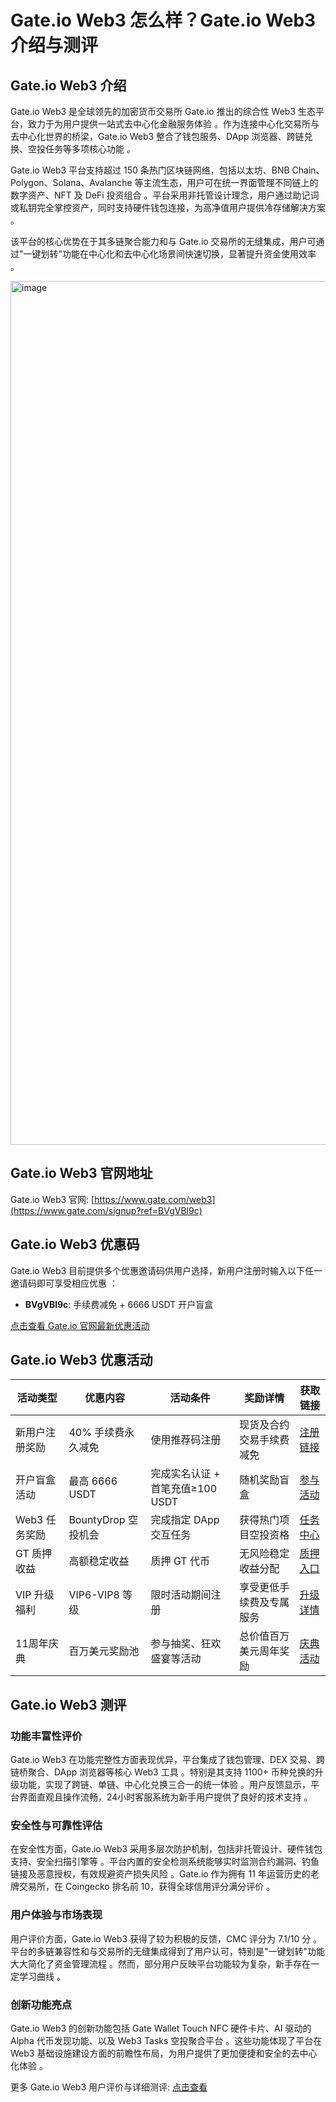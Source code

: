 # Gate.io Web3 怎么样？Gate.io Web3 介绍与测评

## Gate.io Web3 介绍

Gate.io Web3 是全球领先的加密货币交易所 Gate.io 推出的综合性 Web3 生态平台，致力于为用户提供一站式去中心化金融服务体验 。作为连接中心化交易所与去中心化世界的桥梁，Gate.io Web3 整合了钱包服务、DApp 浏览器、跨链兑换、空投任务等多项核心功能 。

Gate.io Web3 平台支持超过 150 条热门区块链网络，包括以太坊、BNB Chain、Polygon、Solana、Avalanche 等主流生态，用户可在统一界面管理不同链上的数字资产、NFT 及 DeFi 投资组合 。平台采用非托管设计理念，用户通过助记词或私钥完全掌控资产，同时支持硬件钱包连接，为高净值用户提供冷存储解决方案 。

该平台的核心优势在于其多链聚合能力和与 Gate.io 交易所的无缝集成，用户可通过"一键划转"功能在中心化和去中心化场景间快速切换，显著提升资金使用效率 。

<img width="2663" height="1382" alt="image" src="https://github.com/user-attachments/assets/3e6a7321-06c8-4040-8863-95d3634b6a8c" />

## Gate.io Web3 官网地址

Gate.io Web3 官网: [https://www.gate.com/web3](https://www.gate.com/signup?ref=BVgVBl9c)

## Gate.io Web3 优惠码

Gate.io Web3 目前提供多个优惠邀请码供用户选择，新用户注册时输入以下任一邀请码即可享受相应优惠 ：

- **BVgVBl9c**: 手续费减免 + 6666 USDT 开户盲盒

[点击查看 Gate.io 官网最新优惠活动](https://www.gate.com/signup?ref=BVgVBl9c)

## Gate.io Web3 优惠活动

| 活动类型 | 优惠内容 | 活动条件 | 奖励详情 | 获取链接 |
|---------|---------|---------|---------|---------|
| 新用户注册奖励 | 40% 手续费永久减免 | 使用推荐码注册 | 现货及合约交易手续费减免 | [注册链接](https://www.gate.com/signup?ref=BVgVBl9c) |
| 开户盲盒活动 | 最高 6666 USDT | 完成实名认证 + 首笔充值≥100 USDT | 随机奖励盲盒 | [参与活动](https://www.gate.com/signup?ref=BVgVBl9c) |
| Web3 任务奖励 | BountyDrop 空投机会 | 完成指定 DApp 交互任务 | 获得热门项目空投资格 | [任务中心](https://www.gate.com/signup?ref=BVgVBl9c) |
| GT 质押收益 | 高额稳定收益 | 质押 GT 代币 | 无风险稳定收益分配 | [质押入口](https://www.gate.com/signup?ref=BVgVBl9c) |
| VIP 升级福利 | VIP6-VIP8 等级 | 限时活动期间注册 | 享受更低手续费及专属服务 | [升级详情](https://www.gate.com/signup?ref=BVgVBl9c) |
| 11周年庆典 | 百万美元奖励池 | 参与抽奖、狂欢盛宴等活动 | 总价值百万美元周年奖励 | [庆典活动](https://www.gate.com/signup?ref=BVgVBl9c) |

## Gate.io Web3 测评

### **功能丰富性评价**

Gate.io Web3 在功能完整性方面表现优异，平台集成了钱包管理、DEX 交易、跨链桥聚合、DApp 浏览器等核心 Web3 工具 。特别是其支持 1100+ 币种兑换的升级功能，实现了跨链、单链、中心化兑换三合一的统一体验 。用户反馈显示，平台界面直观且操作流畅，24小时客服系统为新手用户提供了良好的技术支持 。

### **安全性与可靠性评估**

在安全性方面，Gate.io Web3 采用多层次防护机制，包括非托管设计、硬件钱包支持、安全扫描引擎等 。平台内置的安全检测系统能够实时监测合约漏洞、钓鱼链接及恶意授权，有效规避资产损失风险 。Gate.io 作为拥有 11 年运营历史的老牌交易所，在 Coingecko 排名前 10，获得全球信用评分满分评价 。

### **用户体验与市场表现**

用户评价方面，Gate.io Web3 获得了较为积极的反馈，CMC 评分为 7.1/10 分 。平台的多链兼容性和与交易所的无缝集成得到了用户认可，特别是"一键划转"功能大大简化了资金管理流程 。然而，部分用户反映平台功能较为复杂，新手存在一定学习曲线 。

### **创新功能亮点**

Gate.io Web3 的创新功能包括 Gate Wallet Touch NFC 硬件卡片、AI 驱动的 Alpha 代币发现功能、以及 Web3 Tasks 空投聚合平台 。这些功能体现了平台在 Web3 基础设施建设方面的前瞻性布局，为用户提供了更加便捷和安全的去中心化体验 。

更多 Gate.io Web3 用户评价与详细测评: [点击查看](https://www.gate.com/signup?ref=BVgVBl9c)
